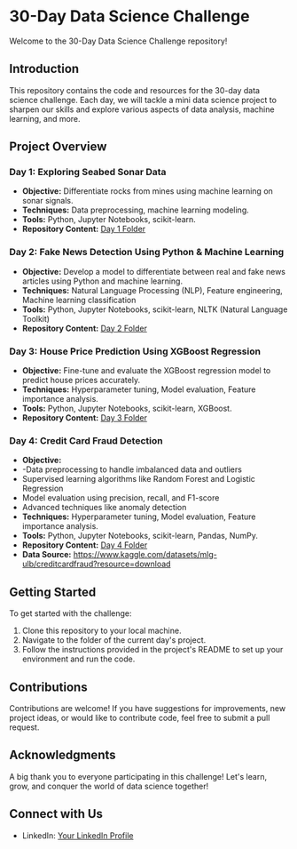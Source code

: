 # 30-Day Data Science Challenge

Welcome to the 30-Day Data Science Challenge repository!

## Introduction
This repository contains the code and resources for the 30-day data science challenge. Each day, we will tackle a mini data science project to sharpen our skills and explore various aspects of data analysis, machine learning, and more.

## Project Overview
### Day 1: Exploring Seabed Sonar Data
- **Objective:** Differentiate rocks from mines using machine learning on sonar signals.
- **Techniques:** Data preprocessing, machine learning modeling.
- **Tools:** Python, Jupyter Notebooks, scikit-learn.
- **Repository Content:** [Day 1 Folder](Day-01)
  
### Day 2: Fake News Detection Using Python & Machine Learning
- **Objective:** Develop a model to differentiate between real and fake news articles using Python and machine learning.
- **Techniques:** Natural Language Processing (NLP), Feature engineering, Machine learning classification
- **Tools:** Python, Jupyter Notebooks, scikit-learn, NLTK (Natural Language Toolkit)
- **Repository Content:** [Day 2 Folder](Day-02)

### Day 3: House Price Prediction Using XGBoost Regression
- **Objective:** Fine-tune and evaluate the XGBoost regression model to predict house prices accurately.
- **Techniques:** Hyperparameter tuning, Model evaluation, Feature importance analysis.
- **Tools:** Python, Jupyter Notebooks, scikit-learn, XGBoost.
- **Repository Content:** [Day 3 Folder](Day-03)

### Day 4: Credit Card Fraud Detection 
- **Objective:**
- -Data preprocessing to handle imbalanced data and outliers
- Supervised learning algorithms like Random Forest and Logistic Regression
- Model evaluation using precision, recall, and F1-score
- Advanced techniques like anomaly detection
- **Techniques:** Hyperparameter tuning, Model evaluation, Feature importance analysis.
- **Tools:** Python, Jupyter Notebooks, scikit-learn, Pandas, NumPy.
- **Repository Content:** [Day 4 Folder](Day-04)
- **Data Source:** https://www.kaggle.com/datasets/mlg-ulb/creditcardfraud?resource=download


## Getting Started
To get started with the challenge:
1. Clone this repository to your local machine.
2. Navigate to the folder of the current day's project.
3. Follow the instructions provided in the project's README to set up your environment and run the code.

## Contributions
Contributions are welcome! If you have suggestions for improvements, new project ideas, or would like to contribute code, feel free to submit a pull request.

## Acknowledgments
A big thank you to everyone participating in this challenge! Let's learn, grow, and conquer the world of data science together!

## Connect with Us
- LinkedIn: [Your LinkedIn Profile](https://www.linkedin.com/in/anchal-singh-tanwar-858b21228/)

